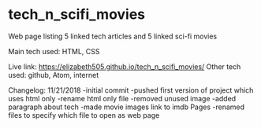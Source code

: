 # tech_n_scifi_movies
Web page listing 5 linked tech articles and 5 linked sci-fi movies

Main tech used:
    HTML, CSS

Live link:
https://elizabeth505.github.io/tech_n_scifi_movies/
Other tech used:
    github, Atom, internet

Changelog:
    11/21/2018
        -initial commit
        -pushed first version of project which uses html only
        -rename html only file
        -removed unused image
        -added paragraph about tech
        -made movie images link to imdb Pages
        -renamed files to specify which file to open as web page
